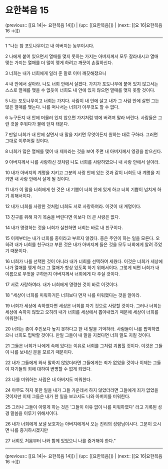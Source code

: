 # 요한복음 15

(previous:: [[요 14|← 요한복음 14]]) | (up:: [[요한복음]]) | (next:: [[요 16|요한복음 16 →]])

***




1 
"나는 참 포도나무이고 내 아버지는 농부이시다. 



2 
나에게 붙어 있으면서 열매를 맺지 못하는 가지는 아버지께서 모두 잘라내시고 열매 맺는 가지는 열매를 더 많이 맺게 하려고 깨끗이 손질하신다. 



3 
너희는 내가 너희에게 일러 준 말로 이미 깨끗해졌으니 



4 
내 안에서 살아라. 나도 너희 안에서 살겠다. 가지가 포도나무에 붙어 있지 않고서는 스스로 열매를 맺을 수 없듯이 너희도 내 안에 있지 않으면 열매를 맺지 못할 것이다. 



5 
나는 포도나무이고 너희는 가지다. 사람이 내 안에 살고 내가 그 사람 안에 살면 그는 많은 열매를 맺는다. 나를 떠나서는 너희가 아무것도 할 수 없다. 



6 
누구든지 내 안에 머물러 있지 않으면 가지처럼 밖에 버려져 말라 버린다. 사람들은 그런 것을 주워다가 불에 던져 태운다. 



7 
만일 너희가 내 안에 살면서 내 말을 지키면 무엇이든지 원하는 대로 구하라. 그러면 그대로 이루어질 것이다. 



8 
너희가 많은 열매를 맺어 내 제자라는 것을 보여 주면 내 아버지께서 영광을 받으신다. 



9 
아버지께서 나를 사랑하신 것처럼 나도 너희를 사랑하였으니 내 사랑 안에서 살아라. 



10 
내가 아버지의 계명을 지키고 그분의 사랑 안에 있는 것과 같이 너희도 내 계명을 지키면 내 사랑 안에서 살게 될 것이다. 



11 
내가 이 말을 너희에게 한 것은 내 기쁨이 너희 안에 있게 하고 너희 기쁨이 넘치게 하기 위해서이다. 



12 
내가 너희를 사랑한 것처럼 너희도 서로 사랑하여라. 이것이 내 계명이다. 



13 
친구를 위해 자기 목숨을 버린다면 이보다 더 큰 사랑은 없다. 



14 
내가 명령하는 것을 너희가 실천하면 너희는 바로 내 친구이다. 



15 
이제부터는 내가 너희를 종이라고 부르지 않겠다. 종은 주인이 하는 일을 모른다. 오히려 내가 너희를 친구라고 부른 것은 내가 아버지께 들은 것을 모두 너희에게 알려 주었기 때문이다. 



16 
너희가 나를 선택한 것이 아니라 내가 너희를 선택하여 세웠다. 이것은 너희가 세상에 나가 열매를 맺게 하고 그 열매가 항상 있도록 하기 위해서이다. 그렇게 되면 너희가 내 이름으로 무엇을 구하든지 아버지께서 너희에게 다 주실 것이다. 



17 
서로 사랑하여라. 내가 너희에게 명령한 것이 바로 이것이다. 



18 
"세상이 너희를 미워하거든 너희보다 먼저 나를 미워했다는 것을 알아라. 



19 
너희가 세상에 속하였다면 세상은 너희를 자기 것으로 사랑할 것이다. 그러나 너희는 세상에 속하지 않았고 오히려 내가 너희를 세상에서 뽑아내었기 때문에 세상이 너희를 미워한다. 



20 
너희는 종이 주인보다 높지 못하다고 한 내 말을 기억하라. 사람들이 나를 핍박하였으니 너희도 핍박할 것이다. 만일 그들이 내 말을 지켰다면 너희 말도 지킬 것이다. 



21 
그들은 너희가 나에게 속해 있다는 이유로 너희를 그처럼 괴롭힐 것이다. 이것은 그들이 나를 보내신 분을 모르기 때문이다. 



22 
내가 그들에게 와서 말하지 않았더라면 그들에게는 죄가 없었을 것이나 이제는 그들이 자기들의 죄에 대하여 변명할 수 없게 되었다. 



23 
나를 미워하는 사람은 내 아버지도 미워한다. 



24 
아무도 하지 못한 일을 내가 그들 가운데서 하지 않았더라면 그들에게 죄가 없었을 것이지만 이제 그들은 내가 한 일을 보고서도 나와 아버지를 미워한다. 



25 
그러나 그들이 이렇게 하는 것은 '그들이 이유 없이 나를 미워하였다' 라고 기록된 성경 말씀을 이루기 위해서이다. 



26 
내가 너희에게 보낼 보호자는 아버지에게서 오는 진리의 성령님이시다. 그분이 오시면 나를 증거하시겠지만 



27 
너희도 처음부터 나와 함께 있었으니 나를 증거해야 한다."

***

(previous:: [[요 14|← 요한복음 14]]) | (up:: [[요한복음]]) | (next:: [[요 16|요한복음 16 →]])
